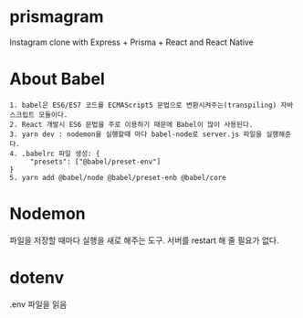 # prismagram
Instagram clone with Express + Prisma + React and React Native

# About Babel
    1. babel은 ES6/ES7 코드를 ECMAScript5 문법으로 변환시켜주는(transpiling) 자바스크립트 모듈이다. 
    2. React 개발시 ES6 문법을 주로 이용하기 때문에 Babel이 많이 사용된다. 
    3. yarn dev : nodemon을 실행할때 마다 babel-node로 server.js 파일을 실행해준다.
    4. .babelrc 파일 생성: {
         "presets": ["@babel/preset-env"]
    } 
    5. yarn add @babel/node @babel/preset-enb @babel/core

# Nodemon
파일을 저장할 때마다 실행을 새로 해주는 도구. 
서버를 restart 해 줄 필요가 없다.

# dotenv
.env 파일을 읽음